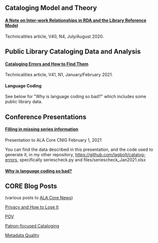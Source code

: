 ## Cataloging Model and Theory

#### [A Note on Inter-work Relationships in RDA and the Library Reference Model](https://github.com/lagbolt/library/blob/main/Technicalities%20V40%20N4%20JulyAugust2020%20Inter-work%20Relationships%20in%20RDA%20and%20the%20LRM.pdf)

Technicalities article, V40, N4, July/August 2020.

## Public Library Cataloging Data and Analysis

#### [Cataloging Errors and How to Find Them](https://github.com/lagbolt/library/blob/main/Technicalities%20V41%20N1%20JanFeb21%20Cataloging%20Errors%20and%20How%20to%20Find%20Them.pdf)

Technicalities article, V41, N1, January/February 2021.

#### Language Coding

See below for "Why is language coding so bad?" which includes some public library data.

## Conference Presentations

#### [Filling in missing series information](https://github.com/lagbolt/library/blob/main/Filling%20in%20missing%20series%20information.pptx)

Presentation to ALA Core CNIG February 1, 2021

You can find the data described in this presentation, and the code used to generate it, in my other repository, https://github.com/lagbolt/catalog-errors, specifically seriescheck.py and files/seriescheck_Jan2021.xlsx

#### [Why is language coding so bad?](https://github.com/lagbolt/library/blob/main/Why%20is%20Language%20Coding%20So%20Bad.pptx)

## CORE Blog Posts

(various posts to [ALA Core News](https://alacorenews.org/))

[Privacy and How to Lose It](https://github.com/lagbolt/library/blob/main/Privacy%20and%20How%20to%20Lose%20It.docx)

[POV](https://github.com/lagbolt/library/blob/main/POV.docx)

[Patron-focused Cataloging](https://github.com/lagbolt/library/blob/main/Patron-focused%20cataloging.docx)

[Metadata Quality](https://github.com/lagbolt/library/blob/main/Metadata%20Quality.docx)


